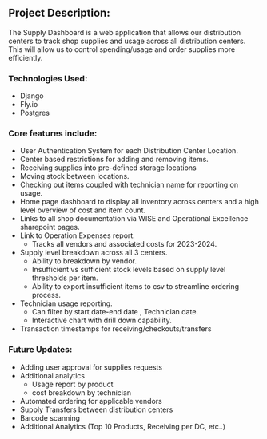  
## Project Description:
The Supply Dashboard is a web application that allows our distribution centers to track shop supplies and usage across all distribution centers. This will allow us to control spending/usage and order supplies more efficiently. 

### Technologies Used:
* Django
* Fly.io
* Postgres


### Core features include:
* User Authentication System for each Distribution Center Location.
* Center based restrictions for adding and removing items. 
* Receiving supplies into pre-defined storage locations 
* Moving stock between locations. 
* Checking out items coupled with technician name for reporting on usage. 
* Home page dashboard to display all inventory across centers and a high level overview of cost and item count. 
* Links to all shop documentation via WISE and Operational Excellence sharepoint pages.
* Link to Operation Expenses report.
	* Tracks all vendors and associated costs for 2023-2024.
* Supply level breakdown across all 3 centers. 
	* Ability to breakdown by vendor.
	* Insufficient vs sufficient stock levels based on supply level thresholds per item. 
	* Ability to export insufficient items to csv to streamline ordering process.
* Technician usage reporting.
	* Can filter by start date-end date , Technician date.
	* Interactive chart with drill down capability.
* Transaction timestamps for receiving/checkouts/transfers



### Future Updates:
* Adding user approval for supplies requests
* Additional analytics
	* Usage report by product 
	* cost breakdown by technician 
* Automated ordering for applicable vendors 
* Supply Transfers between distribution centers 
* Barcode scanning 
* Additional Analytics (Top 10 Products, Receiving per DC, etc..)
